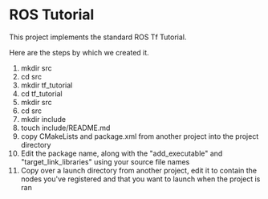 # ROS Tutorial 

This project implements the standard ROS Tf Tutorial.  

Here are the steps by which we created it.

1. mkdir src
2. cd src
3. mkdir tf_tutorial
4. cd tf_tutorial
5. mkdir src
6. cd src
7. mkdir include
8. touch include/README.md
9. copy CMakeLists and package.xml from another project into the project directory
10. Edit the package name, along with the "add_executable" and "target_link_libraries" using your source file names
11. Copy over a launch directory from another project, edit it to contain the nodes you've registered and that you want to launch when the project is ran